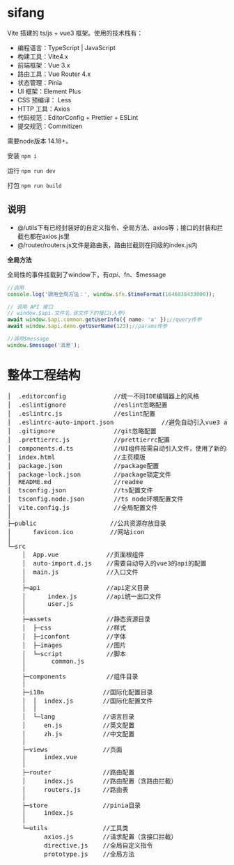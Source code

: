 # sifang
Vite 搭建的 ts/js + vue3 框架。使用的技术栈有：
- 编程语言：TypeScript | JavaScript
- 构建工具：Vite4.x
- 前端框架：Vue 3.x
- 路由工具：Vue Router 4.x
- 状态管理：Pinia
- UI 框架：Element Plus
- CSS 预编译： Less
- HTTP 工具：Axios
- 代码规范：EditorConfig + Prettier + ESLint
- 提交规范：Commitizen

需要node版本 14.18+。

安装 `npm i`

运行 `npm run dev`

打包 `npm run build`

## 说明
- @/utils下有已经封装好的自定义指令、全局方法、axios等；接口的封装和拦截也都在axios.js里
- @/router/routers.js文件是路由表，路由拦截则在同级的index.js内


**全局方法**

全局性的事件挂载到了window下，有$api、$fn、$message
```typescript
//调用
console.log('调用全局方法：', window.$fn.$timeFormat(1646038433000));

// 调用 API 接口 
// window.$api.文件名.该文件下的接口(入参)
await window.$api.common.getUserInfo({ name: 'a' });//query传参
await window.$api.demo.getUserName(123);//params传参

//调用$message
window.$message('消息');
```

# 整体工程结构
<pre>
│  .editorconfig             //统一不同IDE编辑器上的风格
│  .eslintignore             //eslint忽略配置
│  .eslintrc.js              //eslint配置
│  .eslintrc-auto-import.json             //避免自动引入vue3 api后页面报未定义的错误
│  .gitignore                //git忽略配置
│  .prettierrc.js            //prettierrc配置
│  components.d.ts           //UI组件按需自动引入文件，使用了新的组件它会自动在文件内新增。由unplugin-vue-components自动生成
│  index.html                //主页模版
│  package.json              //package配置
│  package-lock.json         //package锁定文件
│  README.md                 //readme
│  tsconfig.json             //ts配置文件
│  tsconfig.node.json        //ts node环境配置文件
│  vite.config.js            //全局配置文件
│
├─public                    //公共资源存放目录
│      favicon.ico          //网站icon
│
└─src
    │  App.vue             //页面根组件
    │  auto-import.d.js    //需要自动导入的vue3的api的配置
    │  main.js             //入口文件
    │  
    ├─api                  //api定义目录
    │      index.js        //api统一出口文件
    │      user.js
    │       
    ├─assets               //静态资源目录
    │  ├─css               //样式
    │  ├─iconfont          //字体
    │  ├─images            //图片
    │  └─script            //脚本
    │       common.js
    │  
    ├─components           //组件目录
    │
    ├─i18n                //国际化配置目录
    │  │  index.js        //国际化配置文件
    │  │  
    │  └─lang             //语言目录
    │     en.js           //英文配置
    │     zh.js           //中文配置
    │
    ├─views               //页面
    │     index.vue
    │
    ├─router              //路由配置
    │     index.js        //路由配置（含路由拦截）
    │     routers.js      //路由表
    │
    ├─store               //pinia目录
    │     index.js
    │
    └─utils               //工具类
          axios.js        //请求配置（含接口拦截）
          directive.js    //全局自定义指令
          prototype.js    //全局方法
</pre>
